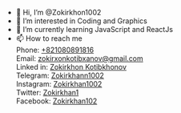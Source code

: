 - 👋 Hi, I’m @Zokirkhon1002
- 👀 I’m interested in Coding and Graphics
- 🌱 I’m currently learning JavaScript and ReactJs
- 📫 How to reach me 
<br>Phone: <a href="tel:+821080891816">+821080891816</a>
<br>Email: <a href="email:zokirxonkotibxanov@gmail.com">zokirxonkotibxanov@gmail.com</a>
<br>Linked in: <a href="https://www.linkedin.com/in/zokirkhon-kotibkhonov-2997b1202/">Zokirkhon Kotibkhonov</a>
<br>Telegram: <a href="https://t.me/Zokirkhann1002">Zokirkhann1002</a>
<br>Instagram: <a href="https://www.instagram.com/zokirkhan1002/">Zokirkhan1002</a>
<br>Twitter: <a href="https://mobile.twitter.com/Zokirkhan1">Zokirkhan1</a>
<br>Facebook: <a href="https://m.facebook.com/Zokirkhan102">Zokirkhan102</a>



<!---
Zokirkhon1002/Zokirkhon1002 is a ✨ special ✨ repository because its `README.md` (this file) appears on your GitHub profile.
You can click the Preview link to take a look at your changes.
--->
